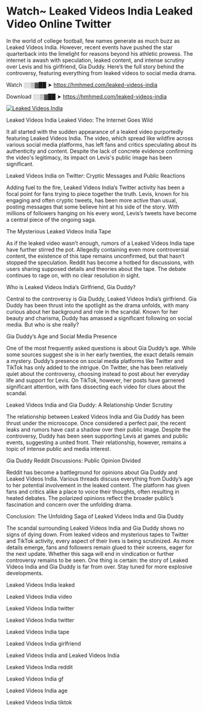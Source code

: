 # Watch~ Leaked Videos India Leaked Video Online Twitter

In the world of college football, few names generate as much buzz as Leaked Videos India. However, recent events have pushed the star quarterback into the limelight for reasons beyond his athletic prowess. The internet is awash with speculation, leaked content, and intense scrutiny over Levis and his girlfriend, Gia Duddy. Here’s the full story behind the controversy, featuring everything from leaked videos to social media drama.

Watch ░░▒▓██ ➤ https://hmhmed.com/leaked-videos-india

Download ░░▒▓██ ➤ https://hmhmed.com/leaked-videos-india

[![Leaked Videos India](https://i.imgur.com/dJHk4Zq.gif)](https://hmhmed.com/leaked-videos-india)

Leaked Videos India Leaked Video: The Internet Goes Wild

It all started with the sudden appearance of a leaked video purportedly featuring Leaked Videos India. The video, which spread like wildfire across various social media platforms, has left fans and critics speculating about its authenticity and content. Despite the lack of concrete evidence confirming the video's legitimacy, its impact on Levis's public image has been significant.

Leaked Videos India on Twitter: Cryptic Messages and Public Reactions

Adding fuel to the fire, Leaked Videos India’s Twitter activity has been a focal point for fans trying to piece together the truth. Levis, known for his engaging and often cryptic tweets, has been more active than usual, posting messages that some believe hint at his side of the story. With millions of followers hanging on his every word, Levis’s tweets have become a central piece of the ongoing saga.

The Mysterious Leaked Videos India Tape

As if the leaked video wasn’t enough, rumors of a Leaked Videos India tape have further stirred the pot. Allegedly containing even more controversial content, the existence of this tape remains unconfirmed, but that hasn’t stopped the speculation. Reddit has become a hotbed for discussions, with users sharing supposed details and theories about the tape. The debate continues to rage on, with no clear resolution in sight.

Who is Leaked Videos India’s Girlfriend, Gia Duddy?

Central to the controversy is Gia Duddy, Leaked Videos India’s girlfriend. Gia Duddy has been thrust into the spotlight as the drama unfolds, with many curious about her background and role in the scandal. Known for her beauty and charisma, Duddy has amassed a significant following on social media. But who is she really?

Gia Duddy’s Age and Social Media Presence

One of the most frequently asked questions is about Gia Duddy’s age. While some sources suggest she is in her early twenties, the exact details remain a mystery. Duddy’s presence on social media platforms like Twitter and TikTok has only added to the intrigue. On Twitter, she has been relatively quiet about the controversy, choosing instead to post about her everyday life and support for Levis. On TikTok, however, her posts have garnered significant attention, with fans dissecting each video for clues about the scandal.

Leaked Videos India and Gia Duddy: A Relationship Under Scrutiny

The relationship between Leaked Videos India and Gia Duddy has been thrust under the microscope. Once considered a perfect pair, the recent leaks and rumors have cast a shadow over their public image. Despite the controversy, Duddy has been seen supporting Levis at games and public events, suggesting a united front. Their relationship, however, remains a topic of intense public and media interest.

Gia Duddy Reddit Discussions: Public Opinion Divided

Reddit has become a battleground for opinions about Gia Duddy and Leaked Videos India. Various threads discuss everything from Duddy’s age to her potential involvement in the leaked content. The platform has given fans and critics alike a place to voice their thoughts, often resulting in heated debates. The polarized opinions reflect the broader public’s fascination and concern over the unfolding drama.

Conclusion: The Unfolding Saga of Leaked Videos India and Gia Duddy

The scandal surrounding Leaked Videos India and Gia Duddy shows no signs of dying down. From leaked videos and mysterious tapes to Twitter and TikTok activity, every aspect of their lives is being scrutinized. As more details emerge, fans and followers remain glued to their screens, eager for the next update. Whether this saga will end in vindication or further controversy remains to be seen. One thing is certain: the story of Leaked Videos India and Gia Duddy is far from over. Stay tuned for more explosive developments.

Leaked Videos India leaked

Leaked Videos India video

Leaked Videos India twitter

Leaked Videos India twitter

Leaked Videos India tape

Leaked Videos India girlfriend

Leaked Videos India and Leaked Videos India

Leaked Videos India reddit

Leaked Videos India gf

Leaked Videos India age

Leaked Videos India tiktok